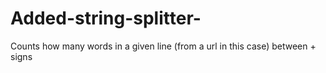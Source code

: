 # Added-string-splitter-
Counts how many words in a given line (from a url in this case) between + signs
